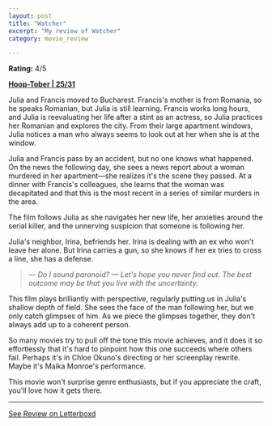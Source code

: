 ```yaml
---
layout: post
title: "Watcher"
excerpt: "My review of Watcher"
category: movie_review

---
```


**Rating:** 4/5

<b><a href="https://boxd.it/pRQY0/detail">Hoop-Tober | 25/31</a></b>

Julia and Francis moved to Bucharest. Francis's mother is from Romania, so he speaks Romanian, but Julia is still learning. Francis works long hours, and Julia is reevaluating her life after a stint as an actress, so Julia practices her Romanian and explores the city. From their large apartment windows, Julia notices a man who always seems to look out at her when she is at the window.

Julia and Francis pass by an accident, but no one knows what happened. On the news the following day, she sees a news report about a woman murdered in her apartment—she realizes it's the scene they passed. At a dinner with Francis's colleagues, she learns that the woman was decapitated and that this is the most recent in a series of similar murders in the area.

The film follows Julia as she navigates her new life, her anxieties around the serial killer, and the unnerving suspicion that someone is following her.

Julia's neighbor, Irina, befriends her. Irina is dealing with an ex who won't leave her alone. But Irina carries a gun, so she knows if her ex tries to cross a line, she has a defense.

<blockquote><i>— Do I sound paranoid?
— Let's hope you never find out. The best outcome may be that you live with the uncertainty.</i></blockquote>

This film plays brilliantly with perspective, regularly putting us in Julia's shallow depth of field. She sees the face of the man following her, but we only catch glimpses of him. As we piece the glimpses together, they don't always add up to a coherent person.

So many movies try to pull off the tone this movie achieves, and it does it so effortlessly that it's hard to pinpoint how this one succeeds where others fail. Perhaps it's in Chloe Okuno's directing or her screenplay rewrite. Maybe it's Maika Monroe's performance.

This movie won't surprise genre enthusiasts, but if you appreciate the craft, you'll love how it gets there.

<hr>

[See Review on Letterboxd](https://boxd.it/8z6KPP)
